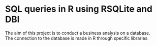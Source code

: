 # SQL queries in R using RSQLite and DBI

The aim of this project is to conduct a business analysis on a database.  
The connection to the database is made in R through specific libraries.
